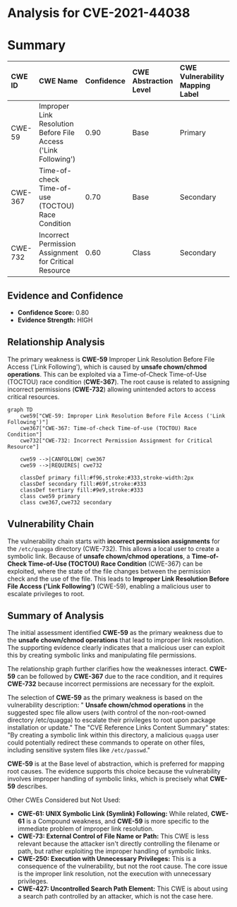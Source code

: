 # Analysis for CVE-2021-44038

# Summary
| CWE ID  | CWE Name                                                       | Confidence | CWE Abstraction Level | CWE Vulnerability Mapping Label | CWE-Vulnerability Mapping Notes |
| :-------- | :------------------------------------------------------------- | :---------- | :---------------------- | :------------------------------ | :------------------------------ |
| CWE-59  | Improper Link Resolution Before File Access ('Link Following') | 0.90      | Base                    | Primary                         | Allowed                       |
| CWE-367 | Time-of-check Time-of-use (TOCTOU) Race Condition             | 0.70      | Base                    | Secondary                       | Allowed                       |
| CWE-732 | Incorrect Permission Assignment for Critical Resource         | 0.60      | Class                   | Secondary                       | Allowed-with-Review           |

## Evidence and Confidence

*   **Confidence Score:** 0.80
*   **Evidence Strength:** HIGH

## Relationship Analysis
The primary weakness is **CWE-59** Improper Link Resolution Before File Access ('Link Following'), which is caused by **unsafe chown/chmod operations**. This can be exploited via a Time-of-Check Time-of-Use (TOCTOU) race condition (**CWE-367**). The root cause is related to assigning incorrect permissions (**CWE-732**) allowing unintended actors to access critical resources.

```mermaid
graph TD
    cwe59["CWE-59: Improper Link Resolution Before File Access ('Link Following')"]
    cwe367["CWE-367: Time-of-check Time-of-use (TOCTOU) Race Condition"]
    cwe732["CWE-732: Incorrect Permission Assignment for Critical Resource"]
    
    cwe59 -->|CANFOLLOW| cwe367
    cwe59 -->|REQUIRES| cwe732
    
    classDef primary fill:#f96,stroke:#333,stroke-width:2px
    classDef secondary fill:#69f,stroke:#333
    classDef tertiary fill:#9e9,stroke:#333
    class cwe59 primary
    class cwe367,cwe732 secondary
```

## Vulnerability Chain
The vulnerability chain starts with **incorrect permission assignments** for the `/etc/quagga` directory (CWE-732). This allows a local user to create a symbolic link. Because of **unsafe chown/chmod operations**, a **Time-of-Check Time-of-Use (TOCTOU) Race Condition** (CWE-367) can be exploited, where the state of the file changes between the permission check and the use of the file. This leads to **Improper Link Resolution Before File Access ('Link Following')** (CWE-59), enabling a malicious user to escalate privileges to root.

## Summary of Analysis
The initial assessment identified **CWE-59** as the primary weakness due to the **unsafe chown/chmod operations** that lead to improper link resolution. The supporting evidence clearly indicates that a malicious user can exploit this by creating symbolic links and manipulating file permissions.

The relationship graph further clarifies how the weaknesses interact. **CWE-59** can be followed by **CWE-367** due to the race condition, and it requires **CWE-732** because incorrect permissions are necessary for the exploit.

The selection of **CWE-59** as the primary weakness is based on the vulnerability description: " **Unsafe chown/chmod operations** in the suggested spec file allow users (with control of the non-root-owned directory /etc/quagga) to escalate their privileges to root upon package installation or update." The "CVE Reference Links Content Summary" states: "By creating a symbolic link within this directory, a malicious `quagga` user could potentially redirect these commands to operate on other files, including sensitive system files like `/etc/passwd`."

**CWE-59** is at the Base level of abstraction, which is preferred for mapping root causes. The evidence supports this choice because the vulnerability involves improper handling of symbolic links, which is precisely what **CWE-59** describes.

Other CWEs Considered but Not Used:

*   **CWE-61: UNIX Symbolic Link (Symlink) Following:** While related, **CWE-61** is a Compound weakness, and **CWE-59** is more specific to the immediate problem of improper link resolution.
*   **CWE-73: External Control of File Name or Path:** This CWE is less relevant because the attacker isn't directly controlling the filename or path, but rather exploiting the improper handling of symbolic links.
*   **CWE-250: Execution with Unnecessary Privileges:** This is a consequence of the vulnerability, but not the root cause. The core issue is the improper link resolution, not the execution with unnecessary privileges.
*   **CWE-427: Uncontrolled Search Path Element:** This CWE is about using a search path controlled by an attacker, which is not the case here.